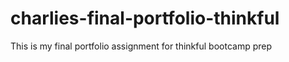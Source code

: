 # charlies-final-portfolio-thinkful
This is my final portfolio assignment for thinkful bootcamp prep

